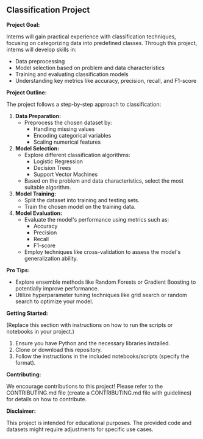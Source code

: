 ## Classification Project

**Project Goal:**

Interns will gain practical experience with classification techniques, focusing on categorizing data into predefined classes. Through this project, interns will develop skills in:

* Data preprocessing
* Model selection based on problem and data characteristics
* Training and evaluating classification models
* Understanding key metrics like accuracy, precision, recall, and F1-score

**Project Outline:**

The project follows a step-by-step approach to classification:

1. **Data Preparation:**
    * Preprocess the chosen dataset by:
        * Handling missing values
        * Encoding categorical variables
        * Scaling numerical features
2. **Model Selection:**
    * Explore different classification algorithms:
        * Logistic Regression
        * Decision Trees
        * Support Vector Machines
    * Based on the problem and data characteristics, select the most suitable algorithm.
3. **Model Training:**
    * Split the dataset into training and testing sets.
    * Train the chosen model on the training data.
4. **Model Evaluation:**
    * Evaluate the model's performance using metrics such as:
        * Accuracy
        * Precision
        * Recall
        * F1-score
    * Employ techniques like cross-validation to assess the model's generalization ability.

**Pro Tips:**

* Explore ensemble methods like Random Forests or Gradient Boosting to potentially improve performance.
* Utilize hyperparameter tuning techniques like grid search or random search to optimize your model.

**Getting Started:**

(Replace this section with instructions on how to run the scripts or notebooks in your project.)

1. Ensure you have Python and the necessary libraries installed.
2. Clone or download this repository.
3. Follow the instructions in the included notebooks/scripts (specify the format).

**Contributing:**

We encourage contributions to this project! Please refer to the CONTRIBUTING.md file (create a CONTRIBUTING.md file with guidelines) for details on how to contribute.

**Disclaimer:**

This project is intended for educational purposes. The provided code and datasets might require adjustments for specific use cases.
